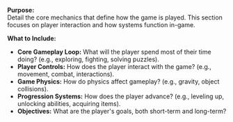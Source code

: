 
**Purpose:**  
Detail the core mechanics that define how the game is played. This section focuses on player interaction and how systems function in-game.

**What to Include:**

- **Core Gameplay Loop:** What will the player spend most of their time doing? (e.g., exploring, fighting, solving puzzles).
- **Player Controls:** How does the player interact with the game? (e.g., movement, combat, interactions).
- **Game Physics:** How do physics affect gameplay? (e.g., gravity, object collisions).
- **Progression Systems:** How does the player advance? (e.g., leveling up, unlocking abilities, acquiring items).
- **Objectives:** What are the player's goals, both short-term and long-term?